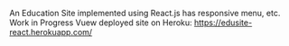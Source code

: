 An Education Site implemented using React.js has responsive menu, etc.
Work in Progress
Vuew deployed site on Heroku: https://edusite-react.herokuapp.com/
